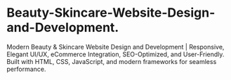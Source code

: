 # Beauty-Skincare-Website-Design-and-Development.
Modern Beauty &amp; Skincare Website Design and Development | Responsive, Elegant UI/UX, eCommerce Integration, SEO-Optimized, and User-Friendly. Built with HTML, CSS, JavaScript, and modern frameworks for seamless performance.
